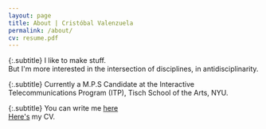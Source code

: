 ```yaml
---
layout: page
title: About | Cristóbal Valenzuela
permalink: /about/
cv: resume.pdf
---
```

{:.subtitle}
I like to make stuff. <br/>
But I'm more interested in the intersection of disciplines, in antidisciplinarity.<br/>

{:.subtitle}
Currently a M.P.S Candidate at the Interactive Telecommunications Program (ITP), Tisch School of the Arts, NYU.

{:.subtitle}
You can write me [here](mailto:{{site.email}})<br/>
[Here's]({{page.cv}}) my CV.
